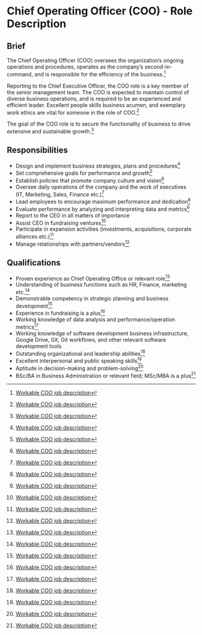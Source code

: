 # Chief Operating Officer (COO) - Role Description

## Brief 
The Chief Operating Officer (COO) oversees the organization’s ongoing operations and procedures, operates as the company’s second-in-command, and is responsible for the efficiency of the business.[^1]

Reporting to the Chief Executive Officer, the COO role is a key member of the senior management team. The COO is expected to maintain control of diverse business operations, and is required to be an experienced and efficient leader. Excellent people skills business acumen, and exemplary work ethics are vital for someone in the role of COO.[^1]

The goal of the COO role is to secure the functionality of business to drive extensive and sustainable growth.[^1]

## Responsibilities
- Design and implement business strategies, plans and procedures[^1]
- Set comprehensive goals for performance and growth[^1]
- Establish policies that promote company culture and vision[^1]
- Oversee daily operations of the company and the work of executives (IT, Marketing, Sales, Finance etc.)[^1]
- Lead employees to encourage maximum performance and dedication[^1]
- Evaluate performance by analyzing and interpreting data and metrics[^1]
- Report to the CEO in all matters of importance
- Assist CEO in fundraising ventures[^1]
- Participate in expansion activities (investments, acquisitions, corporate alliances etc.)[^1]
- Manage relationships with partners/vendors[^1]

## Qualifications
- Proven experience as Chief Operating Office or relevant role[^1]
- Understanding of business functions such as HR, Finance, marketing etc.[^1]
- Demonstrable competency in strategic planning and business development[^1]
- Experience in fundraising is a plus[^1]
- Working knowledge of data analysis and performance/operation metrics[^1]
- Working knowledge of software development business infrastructure, Google Drive, Git, Git workflows, and other relevant software development tools
- Outstanding organizational and leadership abilities[^1]
- Excellent interpersonal and public speaking skills[^1]
- Aptitude in decision-making and problem-solving[^1]
- BSc/BA in Business Administration or relevant field; MSc/MBA is a plus[^1]

[^1]: [Workable COO job description](https://resources.workable.com/coo-job-description)